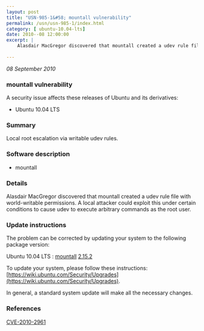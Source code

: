 ```yaml
---
layout: post
title: "USN-985-1&#58; mountall vulnerability"
permalink: /usn/usn-985-1/index.html
category: [ ubuntu-10.04-lts]
date: 2010--08 12:00:00
excerpt: |
    Alasdair MacGregor discovered that mountall created a udev rule file with world-writable permissions. A local attacker could exploit this under certain conditions to cause udev to execute arbitrary commands as the root user. 
    
--- 
```

 
 

*08 September 2010*

### mountall vulnerability

A security issue affects these releases of Ubuntu and its derivatives:

* Ubuntu 10.04 LTS

### Summary

Local root escalation via writable udev rules. 

### Software description

* mountall 

### Details

Alasdair MacGregor discovered that mountall created a udev rule file with world-writable permissions. A local attacker could exploit this under certain conditions to cause udev to execute arbitrary commands as the root user. 

### Update instructions

The problem can be corrected by updating your system to the following package version:

Ubuntu 10.04 LTS
 : [mountall](https://launchpad.net/ubuntu/+source/mountall) <span> [2.15.2](https://launchpad.net/ubuntu/+source/mountall/2.15.2) </span> 

To update your system, please follow these instructions: [https://wiki.ubuntu.com/Security/Upgrades](https://wiki.ubuntu.com/Security/Upgrades).

In general, a standard system update will make all the necessary changes. 

### References

 
 [CVE-2010-2961](http://people.ubuntu.com/~ubuntu-security/cve/CVE-2010-2961)
 

